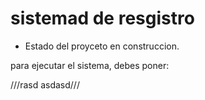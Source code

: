 <h1> sistemad de resgistro</h1>

- Estado del proyceto en construccion.

para ejecutar el sistema, debes poner:

///rasd asdasd///

